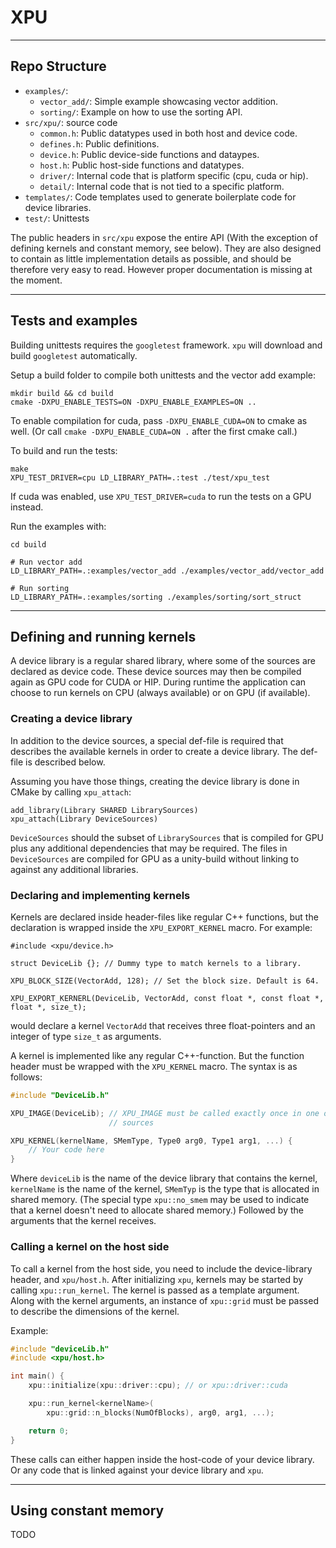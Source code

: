 # XPU

---

## Repo Structure

- `examples/`:
    - `vector_add/`: Simple example showcasing vector addition.
    - `sorting/`: Example on how to use the sorting API.
- `src/xpu/`: source code
    - `common.h`: Public datatypes used in both host and device code.
    - `defines.h`: Public definitions.
    - `device.h`: Public device-side functions and dataypes.
    - `host.h`: Public host-side functions and datatypes.
    - `driver/`: Internal code that is platform specific (cpu, cuda or hip).
    - `detail/`: Internal code that is not tied to a specific platform.
- `templates/`: Code templates used to generate boilerplate code for device libraries.
- `test/`: Unittests

The public headers in `src/xpu` expose the entire API (With the exception of defining kernels and constant memory, see below). They are also designed to contain as little implementation details as possible, and should be therefore very easy to read. However proper documentation is missing at the moment.

---

## Tests and examples

Building unittests requires the `googletest` framework. `xpu` will download and build `googletest` automatically.

Setup a build folder to compile both unittests and the vector add example:
```
mkdir build && cd build
cmake -DXPU_ENABLE_TESTS=ON -DXPU_ENABLE_EXAMPLES=ON ..
```
To enable compilation for cuda, pass `-DXPU_ENABLE_CUDA=ON` to cmake as well. (Or call `cmake -DXPU_ENABLE_CUDA=ON .` after the first cmake call.)

To build and run the tests:
```
make
XPU_TEST_DRIVER=cpu LD_LIBRARY_PATH=.:test ./test/xpu_test
```
If cuda was enabled, use `XPU_TEST_DRIVER=cuda` to run the tests on a GPU instead.

Run the examples with:
```
cd build

# Run vector add
LD_LIBRARY_PATH=.:examples/vector_add ./examples/vector_add/vector_add

# Run sorting
LD_LIBRARY_PATH=.:examples/sorting ./examples/sorting/sort_struct
```

---

## Defining and running kernels

A device library is a regular shared library, where some of the sources are declared as device code. These device sources may then be compiled again as GPU code for CUDA or HIP. During runtime the application can choose to run kernels on CPU (always available) or on GPU (if available).

### Creating a device library

In addition to the device sources, a special def-file is required that describes the available kernels in order to create a device library. The def-file is described below.

Assuming you have those things, creating the device library is done in CMake by calling `xpu_attach`:
```
add_library(Library SHARED LibrarySources)
xpu_attach(Library DeviceSources)
```
`DeviceSources` should the subset of `LibrarySources` that is compiled for GPU plus any additional dependencies that may be required. The files in `DeviceSources` are compiled for GPU as a unity-build without linking to against any additional libraries.

### Declaring and implementing kernels

Kernels are declared inside header-files like regular C++ functions, but the declaration is wrapped inside the `XPU_EXPORT_KERNEL` macro.
For example:
```
#include <xpu/device.h>

struct DeviceLib {}; // Dummy type to match kernels to a library.

XPU_BLOCK_SIZE(VectorAdd, 128); // Set the block size. Default is 64.

XPU_EXPORT_KERNERL(DeviceLib, VectorAdd, const float *, const float *, float *, size_t);
```
would declare a kernel `VectorAdd` that receives three float-pointers and an integer of type `size_t` as arguments.

A kernel is implemented like any regular C++-function. But the function header must be wrapped with the `XPU_KERNEL` macro. The syntax is as follows:
```c++
#include "DeviceLib.h"

XPU_IMAGE(DeviceLib); // XPU_IMAGE must be called exactly once in one of device
                      // sources

XPU_KERNEL(kernelName, SMemType, Type0 arg0, Type1 arg1, ...) {
    // Your code here
}
```
Where `deviceLib` is the name of the device library that contains the kernel,
`kernelName` is the name of the kernel, `SMemTyp` is the type that is allocated in shared memory.
(The special type `xpu::no_smem` may be used to indicate that a kernel doesn't need to allocate shared memory.)
Followed by the arguments that the kernel receives.

### Calling a kernel on the host side

To call a kernel from the host side, you need to include the device-library header, and
`xpu/host.h`. After initializing `xpu`, kernels may be started by calling `xpu::run_kernel`. The kernel is passed as a template argument. Along with the kernel arguments, an instance of `xpu::grid` must be passed to describe the dimensions of the kernel.

Example:
```c++
#include "deviceLib.h"
#include <xpu/host.h>

int main() {
    xpu::initialize(xpu::driver::cpu); // or xpu::driver::cuda

    xpu::run_kernel<kernelName>(
        xpu::grid::n_blocks(NumOfBlocks), arg0, arg1, ...);

    return 0;
}
```

These calls can either happen inside the host-code of your device library. Or any code that is linked against your device library and `xpu`.

---

## Using constant memory

TODO
